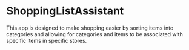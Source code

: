 # ShoppingListAssistant
This app is designed to make shopping easier by sorting items into categories and allowing for categories and items to be associated with specific items in specific stores.

